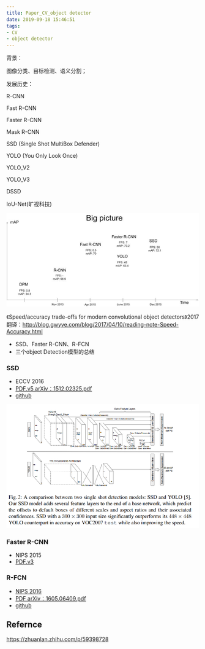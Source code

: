 ```yaml
---
title: Paper_CV_object detector 
date: 2019-09-18 15:46:51
tags:
- CV
- object detector
---
```


背景：

图像分类、目标检测、语义分割；



发展历史：

R-CNN

Fast R-CNN

Faster R-CNN

Mask R-CNN

SSD (Single Shot MultiBox Defender)

YOLO (You Only Look Once)

YOLO_V2

YOLO_V3

DSSD

IoU-Net(旷视科技)

![img](Paper-CV-object-detector/history_dev.jpg)



《Speed/accuracy trade-offs for modern convolutional object detectors》2017
翻译：http://blog.gwyve.com/blog/2017/04/10/reading-note-Speed-Accuracy.html

- SSD、Faster R-CNN、R-FCN
- 三个object Detection模型的总结



### SSD

- ECCV 2016
- [PDF.v5 arXiv：1512.02325.pdf](https://arxiv.org/pdf/1512.02325.pdf)
- [github](https://github.com/weiliu89/caffe/tree/ssd)

![model](Paper-CV-object-detector/model.png)

### Faster R-CNN

- NIPS 2015
- [PDF.v3](https://arxiv.org/pdf/1506.01497v3.pdf)



### R-FCN

- [NIPS 2016](https://nips.cc/Conferences/2016/AcceptedPapers)
- [PDF arXiv：1605.06409.pdf](https://arxiv.org/pdf/1605.06409.pdf)
- [ github ](https://github.com/daijifeng001/R-FCN)





## Refernce

https://zhuanlan.zhihu.com/p/59398728

